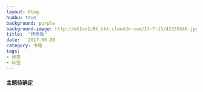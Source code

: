 ```yaml
---
layout: blog
huabu: true
background: purple
background-image: http://ot1cc1u9t.bkt.clouddn.com/17-7-15/43335546.jpg
title:  "待修改"
date:   2017-06-20
category: 书籍
tags:
- 标签
- 标签
---
```

 
  
#### 主题待确定
